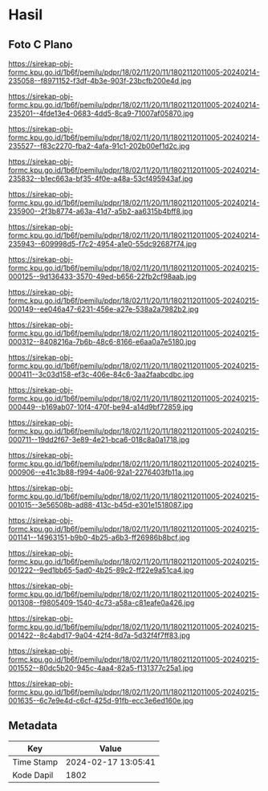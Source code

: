 # Hasil

## Foto C Plano

https://sirekap-obj-formc.kpu.go.id/1b6f/pemilu/pdpr/18/02/11/20/11/1802112011005-20240214-235058--f8971152-f3df-4b3e-903f-23bcfb200e4d.jpg

https://sirekap-obj-formc.kpu.go.id/1b6f/pemilu/pdpr/18/02/11/20/11/1802112011005-20240214-235201--4fde13e4-0683-4dd5-8ca9-71007af05870.jpg

https://sirekap-obj-formc.kpu.go.id/1b6f/pemilu/pdpr/18/02/11/20/11/1802112011005-20240214-235527--f83c2270-fba2-4afa-91c1-202b00ef1d2c.jpg

https://sirekap-obj-formc.kpu.go.id/1b6f/pemilu/pdpr/18/02/11/20/11/1802112011005-20240214-235832--b1ec663a-bf35-4f0e-a48a-53cf495943af.jpg

https://sirekap-obj-formc.kpu.go.id/1b6f/pemilu/pdpr/18/02/11/20/11/1802112011005-20240214-235900--2f3b8774-a63a-41d7-a5b2-aa6315b4bff8.jpg

https://sirekap-obj-formc.kpu.go.id/1b6f/pemilu/pdpr/18/02/11/20/11/1802112011005-20240214-235943--609998d5-f7c2-4954-a1e0-55dc92687f74.jpg

https://sirekap-obj-formc.kpu.go.id/1b6f/pemilu/pdpr/18/02/11/20/11/1802112011005-20240215-000125--9d136433-3570-49ed-b656-22fb2cf98aab.jpg

https://sirekap-obj-formc.kpu.go.id/1b6f/pemilu/pdpr/18/02/11/20/11/1802112011005-20240215-000149--ee046a47-6231-456e-a27e-538a2a7982b2.jpg

https://sirekap-obj-formc.kpu.go.id/1b6f/pemilu/pdpr/18/02/11/20/11/1802112011005-20240215-000312--8408216a-7b6b-48c6-8166-e6aa0a7e5180.jpg

https://sirekap-obj-formc.kpu.go.id/1b6f/pemilu/pdpr/18/02/11/20/11/1802112011005-20240215-000411--3c03d158-ef3c-406e-84c6-3aa2faabcdbc.jpg

https://sirekap-obj-formc.kpu.go.id/1b6f/pemilu/pdpr/18/02/11/20/11/1802112011005-20240215-000449--b169ab07-10f4-470f-be94-a14d9bf72859.jpg

https://sirekap-obj-formc.kpu.go.id/1b6f/pemilu/pdpr/18/02/11/20/11/1802112011005-20240215-000711--19dd2f67-3e89-4e21-bca6-018c8a0a1718.jpg

https://sirekap-obj-formc.kpu.go.id/1b6f/pemilu/pdpr/18/02/11/20/11/1802112011005-20240215-000906--e41c3b88-f994-4a06-92a1-2276403fb11a.jpg

https://sirekap-obj-formc.kpu.go.id/1b6f/pemilu/pdpr/18/02/11/20/11/1802112011005-20240215-001015--3e56508b-ad88-413c-b45d-e301e1518087.jpg

https://sirekap-obj-formc.kpu.go.id/1b6f/pemilu/pdpr/18/02/11/20/11/1802112011005-20240215-001141--14963151-b9b0-4b25-a6b3-ff26986b8bcf.jpg

https://sirekap-obj-formc.kpu.go.id/1b6f/pemilu/pdpr/18/02/11/20/11/1802112011005-20240215-001222--9ed1bb65-5ad0-4b25-89c2-ff22e9a51ca4.jpg

https://sirekap-obj-formc.kpu.go.id/1b6f/pemilu/pdpr/18/02/11/20/11/1802112011005-20240215-001308--f9805409-1540-4c73-a58a-c81eafe0a426.jpg

https://sirekap-obj-formc.kpu.go.id/1b6f/pemilu/pdpr/18/02/11/20/11/1802112011005-20240215-001422--8c4abd17-9a04-42f4-8d7a-5d32f4f7ff83.jpg

https://sirekap-obj-formc.kpu.go.id/1b6f/pemilu/pdpr/18/02/11/20/11/1802112011005-20240215-001552--80dc5b20-945c-4aa4-82a5-f131377c25a1.jpg

https://sirekap-obj-formc.kpu.go.id/1b6f/pemilu/pdpr/18/02/11/20/11/1802112011005-20240215-001635--6c7e9e4d-c6cf-425d-91fb-ecc3e6ed160e.jpg


## Metadata

| Key        | Value               |
| ---------- | ------------------- |
| Time Stamp | 2024-02-17 13:05:41 |
| Kode Dapil | 1802                |



